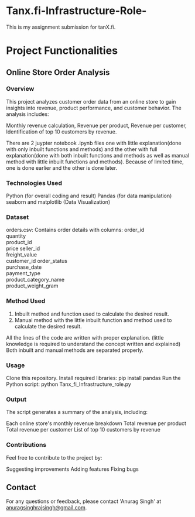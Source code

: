 # Tanx.fi-Infrastructure-Role-
This is my assignment submission for tanX.fi.

# Project Functionalities

## Online Store Order Analysis

### Overview

This project analyzes customer order data from an online store to gain insights into revenue, product performance, and customer behavior. 
The analysis includes:

Monthly revenue calculation,
Revenue per product,
Revenue per customer,
Identification of top 10 customers by revenue.

There are 2 juypter notebook .ipynb files one with little explanation(done with only inbuilt functions and methods) and the other with full explanation(done with both inbuilt functions and methods as well as manual method with little inbuilt functions and methods).
Because of limited time, one is done earlier and the other is done later.

### Technologies Used

Python (for overall coding and result)
Pandas (for data manipulation)
seaborn and matplotlib (Data Visualization)

### Dataset

orders.csv: Contains order details with columns:
order_id	
quantity	
product_id	
price
seller_id	
freight_value	
customer_id	
order_status	
purchase_date	
payment_type	
product_category_name	
product_weight_gram

### Method Used
1) Inbuilt method and function used to calculate the desired result.
2) Manual method with the little inbuilt function and method used to calculate the desired result.

All the lines of the code are written with proper explanation. (little knowledge is required to understand the concept written and explained)
Both inbuilt and manual methods are separated properly.

### Usage

Clone this repository.
Install required libraries: pip install pandas
Run the Python script: python Tanx_fi_Infrastructure_role.py

### Output

The script generates a summary of the analysis, including:

Each online store's monthly revenue breakdown
Total revenue per product
Total revenue per customer
List of top 10 customers by revenue

### Contributions

Feel free to contribute to the project by:

Suggesting improvements
Adding features
Fixing bugs

## Contact

For any questions or feedback, please contact 'Anurag Singh' at anuragsinghrajsingh@gmail.com.
